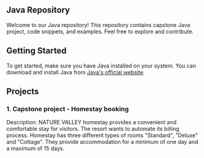 ## Java Repository

Welcome to our Java repository! This repository contains capstone Java project, code snippets, and examples. Feel free to explore and contribute.

## Getting Started

To get started, make sure you have Java installed on your system. You can download and install Java from [Java's official website](https://www.oracle.com/java/).

## Projects

### 1. Capstone project - Homestay booking

Description: NATURE VALLEY homestay provides a convenient and comfortable stay for visitors. The resort wants to automate its billing process. 
Homestay has three different types of rooms "Standard", "Deluxe" and "Cottage". They provide accommodation for a minimum of one day and a maximum of 15 days.
